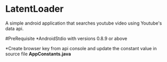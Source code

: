 LatentLoader
============

A simple android application that searches youtube video using Youtube's data api.

#PreRequisite
*AndroidStdio with versions 0.8.9 or above

*Create browser key from api console and update the constant value in source file **AppConstants.java**
